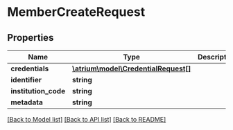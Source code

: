 # MemberCreateRequest

## Properties
Name | Type | Description | Notes
------------ | ------------- | ------------- | -------------
**credentials** | [**\atrium\model\CredentialRequest[]**](CredentialRequest.md) |  | 
**identifier** | **string** |  | [optional] 
**institution_code** | **string** |  | 
**metadata** | **string** |  | [optional] 

[[Back to Model list]](../README.md#documentation-for-models) [[Back to API list]](../README.md#documentation-for-api-endpoints) [[Back to README]](../README.md)


